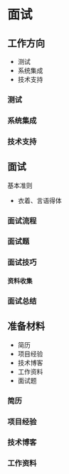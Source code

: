 # 面试

## 工作方向

- 测试
- 系统集成
- 技术支持

### 测试

### 系统集成

### 技术支持

## 面试

基本准则

- 衣着、言语得体

### 面试流程

### 面试题

### 面试技巧

#### 资料收集

### 面试总结

## 准备材料

- 简历
- 项目经验
- 技术博客
- 工作资料
- 面试题

### 简历

### 项目经验

### 技术博客

### 工作资料
